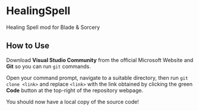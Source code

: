 # HealingSpell
Healing Spell mod for Blade &amp; Sorcery

## How to Use
Download **Visual Studio Community** from the official Microsoft Website and **Git** so you can run `git` commands.

Open your command prompt, navigate to a suitable directory, then run `git clone <link>` and replace `<link>` with the link obtained by clicking the green **Code** button at the top-right of the repository webpage. 

You should now have a local copy of the source code!
